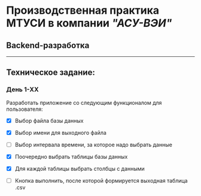 # Производственная практика **МТУСИ** в компании ***"АСУ-ВЭИ"***
## Backend-разработка
___
## Техническое задание:
### День 1-XX
Разработать приложение со следующим функционалом для пользователя:
 - [X] Выбор файла базы данных
 - [X] Выбор имени для выходного файла
 - [ ] Выбор интервала времени, за которое надо выбрать данные
 - [X] Поочередно выбрать таблицы базы данных
 - [X] Для каждой таблицы выбрать столбцы с данными
 - [ ] Кнопка выполнить, после которой формируется выходная таблица .csv

 